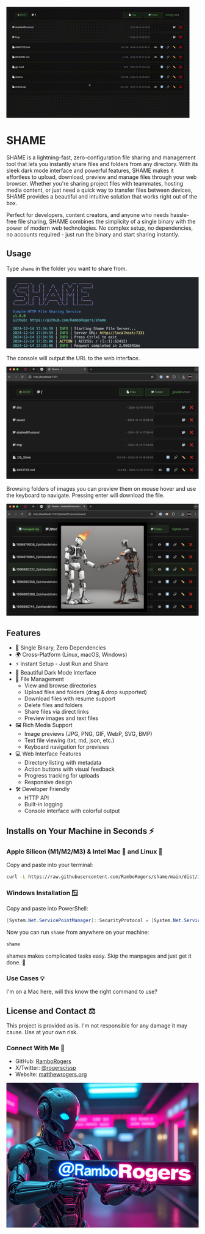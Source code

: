 ![Shame Into Gif](shame.gif)
# SHAME

SHAME is a lightning-fast, zero-configuration file sharing and management tool that lets you instantly share files and folders from any directory. With its sleek dark mode interface and powerful features, SHAME makes it effortless to upload, download, preview and manage files through your web browser. Whether you're sharing project files with teammates, hosting media content, or just need a quick way to transfer files between devices, SHAME provides a beautiful and intuitive solution that works right out of the box.

Perfect for developers, content creators, and anyone who needs hassle-free file sharing, SHAME combines the simplicity of a single binary with the power of modern web technologies. No complex setup, no dependencies, no accounts required - just run the binary and start sharing instantly.

## Usage

Type `shame` in the folder you want to share from.

![shame console](shame.png)

The console will output the URL to the web interface.

![shame web](shame-web.png)

Browsing folders of images you can preview them on mouse hover and use the keyboard to navigate. Pressing enter will download the file.

![shame image preview](shame-image.png)


## Features
- 🚀 Single Binary, Zero Dependencies
- 🌍 Cross-Platform (Linux, macOS, Windows)
- ⚡ Instant Setup - Just Run and Share
- 🎨 Beautiful Dark Mode Interface
- 📂 File Management
  - View and browse directories
  - Upload files and folders (drag & drop supported)
  - Download files with resume support
  - Delete files and folders
  - Share files via direct links
  - Preview images and text files
- 🖼️ Rich Media Support
  - Image previews (JPG, PNG, GIF, WebP, SVG, BMP)
  - Text file viewing (txt, md, json, etc.)
  - Keyboard navigation for previews
- 💻 Web Interface Features
  - Directory listing with metadata
  - Action buttons with visual feedback
  - Progress tracking for uploads
  - Responsive design
- 🛠️ Developer Friendly
  - HTTP API
  - Built-in logging
  - Console interface with colorful output


## Installs on Your Machine in Seconds ⚡

### Apple Silicon (M1/M2/M3) & Intel Mac 🍎 and Linux 🐧

Copy and paste into your terminal:

```bash
curl -L https://raw.githubusercontent.com/RamboRogers/shame/main/dist/install.sh | sh
```

### Windows Installation 🪟

Copy and paste into PowerShell:

```powershell
[System.Net.ServicePointManager]::SecurityProtocol = [System.Net.ServicePointManager]::SecurityProtocol -bor 3072; iex ((New-Object System.Net.WebClient).DownloadString('https://raw.githubusercontent.com/RamboRogers/shame/main/dist/install_windows.ps1'))
```

Now you can run `shame` from anywhere on your machine:

```bash
shame
```

shames makes complicated tasks easy. Skip the manpages and just get it done. 🚀

### Use Cases 💡

I'm on a Mac here, will this know the right command to use?


## License and Contact ⚖️

This project is provided as is.  I'm not responsible for any damage it may cause.  Use at your own risk.

### Connect With Me 🤝
- GitHub: [RamboRogers](https://github.com/RamboRogers)
- X/Twitter: [@rogerscissp](https://x.com/rogerscissp)
- Website: [matthewrogers.org](https://matthewrogers.org)

![github](ramborogers.png)